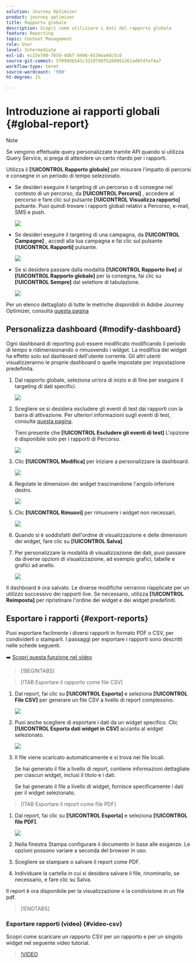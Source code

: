 ```yaml
---
solution: Journey Optimizer
product: journey optimizer
title: Rapporto globale
description: Scopri come utilizzare i dati del rapporto globale
feature: Reporting
topic: Content Management
role: User
level: Intermediate
exl-id: ec15e700-7659-4dbf-8446-6534ea48c5c8
source-git-commit: 5f099db541c3219749f520d991261ad6fdfef4a7
workflow-type: tm+mt
source-wordcount: '569'
ht-degree: 1%

---
```


# Introduzione ai rapporti globali {#global-report}

>[!NOTE]
>
> Se vengono effettuate query personalizzate tramite API quando si utilizza Query Service, si prega di attendere un certo ritardo per i rapporti.

Utilizza il **[!UICONTROL Rapporto globale]** per misurare l’impatto di percorsi e consegne in un periodo di tempo selezionato.

* Se desideri eseguire il targeting di un percorso o di consegne nel contesto di un percorso, da **[!UICONTROL Percorsi]** , accedere al percorso e fare clic sul pulsante **[!UICONTROL Visualizza rapporto]** pulsante. Puoi quindi trovare i rapporti globali relativi a Percorso, e-mail, SMS e push.

  ![](assets/report_journey.png)

* Se desideri eseguire il targeting di una campagna, da **[!UICONTROL Campagne]** , accedi alla tua campagna e fai clic sul pulsante **[!UICONTROL Rapporti]** pulsante.

  ![](assets/report_campaign.png)

* Se si desidera passare dalla modalità **[!UICONTROL Rapporto live]** al **[!UICONTROL Rapporto globale]** per la consegna, fai clic su **[!UICONTROL Sempre]** dal selettore di tabulazione.

  ![](assets/report_5.png)

Per un elenco dettagliato di tutte le metriche disponibili in Adobe Journey Optimizer, consulta [questa pagina](#list-of-components-global)

## Personalizza dashboard {#modify-dashboard}

Ogni dashboard di reporting può essere modificato modificando il periodo di tempo e ridimensionando o rimuovendo i widget. La modifica dei widget ha effetto solo sul dashboard dell&#39;utente corrente. Gli altri utenti visualizzeranno le proprie dashboard o quelle impostate per impostazione predefinita.

1. Dal rapporto globale, seleziona un’ora di inizio e di fine per eseguire il targeting di dati specifici.

   ![](assets/report_modify_1.png)

1. Scegliere se si desidera escludere gli eventi di test dai rapporti con la barra di attivazione. Per ulteriori informazioni sugli eventi di test, consulta [questa pagina](../building-journeys/testing-the-journey.md).

   Tieni presente che **[!UICONTROL Escludere gli eventi di test]** L&#39;opzione è disponibile solo per i rapporti di Percorso.

   ![](assets/report_modify_2.png)

1. Clic **[!UICONTROL Modifica]** per iniziare a personalizzare la dashboard.

   ![](assets/report_modify_3.png)

1. Regolate le dimensioni dei widget trascinandone l&#39;angolo inferiore destro.

   ![](assets/report_modify_4.png)

1. Clic **[!UICONTROL Rimuovi]** per rimuovere i widget non necessari.

   ![](assets/report_modify_5.png)

1. Quando si è soddisfatti dell&#39;ordine di visualizzazione e delle dimensioni dei widget, fare clic su **[!UICONTROL Salva]**.

1. Per personalizzare la modalità di visualizzazione dei dati, puoi passare da diverse opzioni di visualizzazione, ad esempio grafici, tabelle e grafici ad anello.

   ![](assets/report_modify_10.png)

Il dashboard è ora salvato. Le diverse modifiche verranno riapplicate per un utilizzo successivo dei rapporti live. Se necessario, utilizza **[!UICONTROL Reimposta]** per ripristinare l&#39;ordine dei widget e dei widget predefiniti.

## Esportare i rapporti {#export-reports}

Puoi esportare facilmente i diversi rapporti in formato PDF o CSV, per condividerli o stamparli. I passaggi per esportare i rapporti sono descritti nelle schede seguenti.

➡️ [Scopri questa funzione nel video](#video-csv)


>[!BEGINTABS]

>[!TAB Esportare il rapporto come file CSV]

1. Dal report, fai clic su **[!UICONTROL Esporta]** e seleziona **[!UICONTROL File CSV]** per generare un file CSV a livello di report complessivo.

   ![](assets/export_1.png)

1. Puoi anche scegliere di esportare i dati da un widget specifico. Clic **[!UICONTROL Esporta dati widget in CSV]** accanto al widget selezionato.

   ![](assets/export_3.png)

1. Il file viene scaricato automaticamente e si trova nei file locali.

   Se hai generato il file a livello di report, contiene informazioni dettagliate per ciascun widget, inclusi il titolo e i dati.

   Se hai generato il file a livello di widget, fornisce specificamente i dati per il widget selezionato.

>[!TAB Esportare il report come file PDF]

1. Dal report, fai clic su **[!UICONTROL Esporta]** e seleziona **[!UICONTROL file PDF]**.

   ![](assets/export_2.png)

1. Nella finestra Stampa configurare il documento in base alle esigenze. Le opzioni possono variare a seconda del browser in uso.

1. Scegliere se stampare o salvare il report come PDF.

1. Individuare la cartella in cui si desidera salvare il file, rinominarlo, se necessario, e fare clic su Salva.

Il report è ora disponibile per la visualizzazione o la condivisione in un file pdf.



>[!ENDTABS]


### Esportare rapporti (video) {#video-csv}

Scopri come scaricare un rapporto CSV per un rapporto e per un singolo widget nel seguente video tutorial.

>[!VIDEO](https://video.tv.adobe.com/v/3424603?quality=12)


